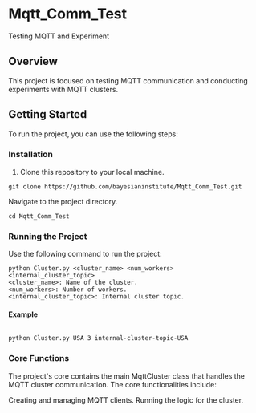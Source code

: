 # Mqtt_Comm_Test
Testing MQTT and Experiment

## Overview
This project is focused on testing MQTT communication and conducting experiments with MQTT clusters.

## Getting Started
To run the project, you can use the following steps:



### Installation
1. Clone this repository to your local machine.

```
git clone https://github.com/bayesianinstitute/Mqtt_Comm_Test.git
```

Navigate to the project directory.
```
cd Mqtt_Comm_Test
```

### Running the Project
  Use the following command to run the project:

```
python Cluster.py <cluster_name> <num_workers> <internal_cluster_topic>
<cluster_name>: Name of the cluster.
<num_workers>: Number of workers.
<internal_cluster_topic>: Internal cluster topic.
```
#### Example

```

python Cluster.py USA 3 internal-cluster-topic-USA
```

### Core Functions
The project's core contains the main MqttCluster class that handles the MQTT cluster communication. The core functionalities include:

Creating and managing MQTT clients.
Running the logic for the cluster.
